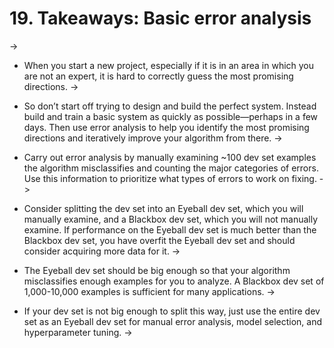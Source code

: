 # 19. Takeaways: Basic error analysis
->


* When you start a new project, especially if it is in an area in which you are not an expert, it is hard to correctly guess the most promising directions.
->


* So don’t start off trying to design and build the perfect system. Instead build and train a basic system as quickly as possible—perhaps in a few days. Then use error analysis to help you identify the most promising directions and iteratively improve your algorithm from there.
->


* Carry out error analysis by manually examining ~100 dev set examples the algorithm misclassifies and counting the major categories of errors. Use this information to prioritize what types of errors to work on fixing.
->


* Consider splitting the dev set into an Eyeball dev set, which you will manually examine, and a Blackbox dev set, which you will not manually examine. If performance on the Eyeball dev set is much better than the Blackbox dev set, you have overfit the Eyeball dev set and should consider acquiring more data for it.
->


* The Eyeball dev set should be big enough so that your algorithm misclassifies enough examples for you to analyze. A Blackbox dev set of 1,000-10,000 examples is sufficient for many applications.
->


* If your dev set is not big enough to split this way, just use the entire dev set as an Eyeball dev set for manual error analysis, model selection, and hyperparameter tuning.
->


